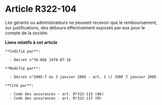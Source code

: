 # Article R322-104

Les gérants ou administrateurs ne peuvent recevoir que le remboursement, sur justifications, des débours effectivement
exposés par eux pour le compte de la société.

**Liens relatifs à cet article**

	**Codifié par**:

	  - Décret n°76-666 1976-07-16

	**Modifié par**:

	  - Décret n°2005-7 du 3 janvier 2005 - art. 1 () JORF 7 janvier 2005

	**Cité par**:

	  - Code des assurances - art. R*322-115 (Ab)
	  - Code des assurances - art. R*322-117 (M)
